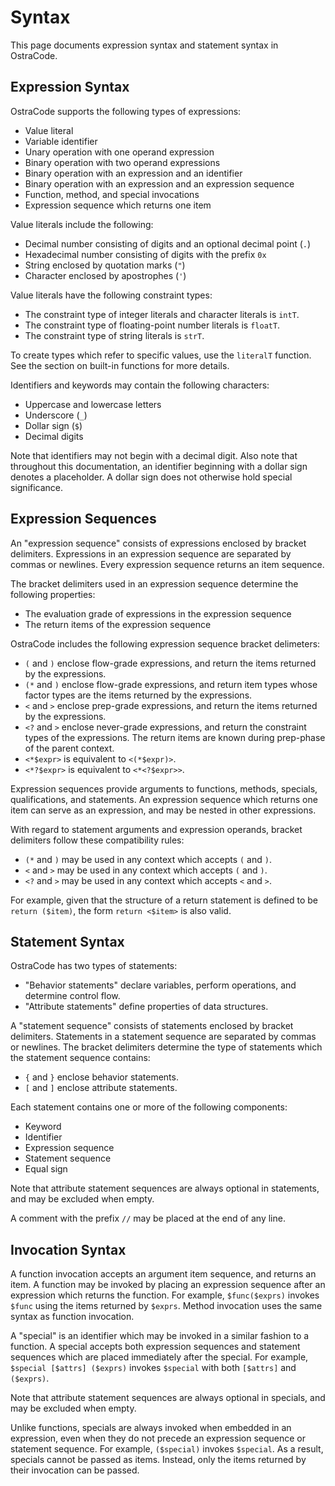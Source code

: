 
# Syntax

This page documents expression syntax and statement syntax in OstraCode.

## Expression Syntax

OstraCode supports the following types of expressions:

* Value literal
* Variable identifier
* Unary operation with one operand expression
* Binary operation with two operand expressions
* Binary operation with an expression and an identifier
* Binary operation with an expression and an expression sequence
* Function, method, and special invocations
* Expression sequence which returns one item

Value literals include the following:

* Decimal number consisting of digits and an optional decimal point (`.`)
* Hexadecimal number consisting of digits with the prefix `0x`
* String enclosed by quotation marks (`"`)
* Character enclosed by apostrophes (`'`)

Value literals have the following constraint types:

* The constraint type of integer literals and character literals is `intT`.
* The constraint type of floating-point number literals is `floatT`.
* The constraint type of string literals is `strT`.

To create types which refer to specific values, use the `literalT` function. See the section on built-in functions for more details.

Identifiers and keywords may contain the following characters:

* Uppercase and lowercase letters
* Underscore (`_`)
* Dollar sign (`$`)
* Decimal digits

Note that identifiers may not begin with a decimal digit. Also note that throughout this documentation, an identifier beginning with a dollar sign denotes a placeholder. A dollar sign does not otherwise hold special significance.

## Expression Sequences

An "expression sequence" consists of expressions enclosed by bracket delimiters. Expressions in an expression sequence are separated by commas or newlines. Every expression sequence returns an item sequence.

The bracket delimiters used in an expression sequence determine the following properties:

* The evaluation grade of expressions in the expression sequence
* The return items of the expression sequence

OstraCode includes the following expression sequence bracket delimeters:

* `(` and `)` enclose flow-grade expressions, and return the items returned by the expressions.
* `(*` and `)` enclose flow-grade expressions, and return item types whose factor types are the items returned by the expressions.
* `<` and `>` enclose prep-grade expressions, and return the items returned by the expressions.
* `<?` and `>` enclose never-grade expressions, and return the constraint types of the expressions. The return items are known during prep-phase of the parent context.
* `<*$expr>` is equivalent to `<(*$expr)>`.
* `<*?$expr>` is equivalent to `<*<?$expr>>`.

Expression sequences provide arguments to functions, methods, specials, qualifications, and statements. An expression sequence which returns one item can serve as an expression, and may be nested in other expressions.

With regard to statement arguments and expression operands, bracket delimiters follow these compatibility rules:

* `(*` and `)` may be used in any context which accepts `(` and `)`.
* `<` and `>` may be used in any context which accepts `(` and `)`.
* `<?` and `>` may be used in any context which accepts `<` and `>`.

For example, given that the structure of a return statement is defined to be `return ($item)`, the form `return <$item>` is also valid.

## Statement Syntax

OstraCode has two types of statements:

* "Behavior statements" declare variables, perform operations, and determine control flow.
* "Attribute statements" define properties of data structures.

A "statement sequence" consists of statements enclosed by bracket delimiters. Statements in a statement sequence are separated by commas or newlines. The bracket delimiters determine the type of statements which the statement sequence contains:

* `{` and `}` enclose behavior statements.
* `[` and `]` enclose attribute statements.

Each statement contains one or more of the following components:

* Keyword
* Identifier
* Expression sequence
* Statement sequence
* Equal sign

Note that attribute statement sequences are always optional in statements, and may be excluded when empty.

A comment with the prefix `//` may be placed at the end of any line.

## Invocation Syntax

A function invocation accepts an argument item sequence, and returns an item. A function may be invoked by placing an expression sequence after an expression which returns the function. For example, `$func($exprs)` invokes `$func` using the items returned by `$exprs`. Method invocation uses the same syntax as function invocation.

A "special" is an identifier which may be invoked in a similar fashion to a function. A special accepts both expression sequences and statement sequences which are placed immediately after the special. For example, `$special [$attrs] ($exprs)` invokes `$special` with both `[$attrs]` and `($exprs)`.

Note that attribute statement sequences are always optional in specials, and may be excluded when empty.

Unlike functions, specials are always invoked when embedded in an expression, even when they do not precede an expression sequence or statement sequence. For example, `($special)` invokes `$special`. As a result, specials cannot be passed as items. Instead, only the items returned by their invocation can be passed.


